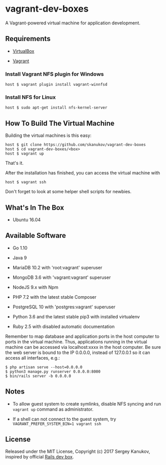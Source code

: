 # vagrant-dev-boxes

A Vagrant-powered virtual machine for application development.

## Requirements

* [VirtualBox](https://www.virtualbox.org)

* [Vagrant](http://vagrantup.com)

### Install Vagrant NFS plugin for Windows

    host $ vagrant plugin install vagrant-winnfsd

### Install NFS for Linux

    host $ sudo apt-get install nfs-kernel-server

## How To Build The Virtual Machine

Building the virtual machines is this easy:

    host $ git clone https://github.com/skanukov/vagrant-dev-boxes
    host $ cd vagrant-dev-boxes/<box>
    host $ vagrant up

That's it.

After the installation has finished, you can access the virtual machine with

    host $ vagrant ssh

Don't forget to look at some helper shell scripts for newbies.

## What's In The Box

* Ubuntu 16.04

## Available Software

* Go 1.10

* Java 9

* MariaDB 10.2 with 'root:vagrant' superuser

* MongoDB 3.6 with 'vagrant:vagrant' superuser

* NodeJS 9.x with Npm

* PHP 7.2 with the latest stable Composer

* PostgreSQL 10 with 'postgres:vagrant' superuser

* Python 3.6 and the latest stable pip3 with installed virtualenv

* Ruby 2.5 with disabled automatic documentation

Remember to map database and application ports in the host computer to ports in the virtual machine. Thus, applications running in the virtual machine can be accessed via localhost:xxxx in the host computer. Be sure the web server is bound to the IP 0.0.0.0, instead of 127.0.0.1 so it can access all interfaces, e.g.:

    $ php artisan serve --host=0.0.0.0
    $ python3 manage.py runserver 0.0.0.0:8000
    $ bin/rails server -b 0.0.0.0

## Notes

* To allow guest system to create symlinks, disable NFS syncing and run `vagrant up` command as administrator.

* If a shell can not connect to the guest system, try `VAGRANT_PREFER_SYSTEM_BIN=1 vagrant ssh`

## License

Released under the MIT License, Copyright (c) 2017 Sergey Kanukov, inspired by official [Rails dev box](https://github.com/rails/rails-dev-box).
